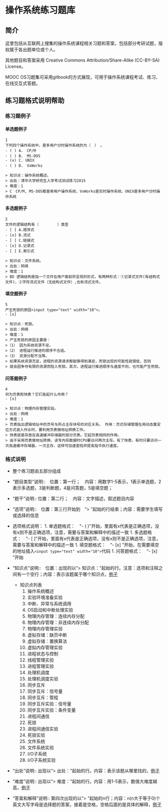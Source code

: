 # 操作系统练习题库

## 简介
这里包括从互联网上搜集的操作系统课程相关习题和答案，包括部分考研试题，版权属于各出题单位或个人。

其他题目和答案采用 Creative Commons Attribution/Share-Alike (CC-BY-SA) License。

MOOC OS习题集可采用gitbook的方式展现，可用于操作系统课程考试、练习、在线交互式答题。


## 练习题格式说明帮助
### 练习题例子
#### 单选题例子
```
1
下列四个操作系统中，是多用户分时操作系统的为（　） 。
- ( ) A.　CP/M 
- ( ) B.　MS-DOS 
- (x) C. UNIX 
- ( ) D.　VxWorks

> 知识点：操作系统概述。
> 出处：清华大学研究生入学考试测试练习2015
> 难度：1
> C　CP/M, MS-DOS都是单用户操作系统，VxWorks是实时操作系统，UNIX是多用户分时操作系统
```
#### 多选题例子
```
2
文件的逻辑结构有（　　　　　）类型
- [ ] A.顺序式 
- [x] B.流式 
- [ ] C.链接式 
- [x] D.记录式 
- [ ] E.索引式

> 知识点：文件系统。
> 出处：网络
> 难度：1
> BD 逻辑结构是指一个文件在用户面前所呈现的形式，有两种形式：①记录式文件(有结构式文件)，②字符流式文件（无结构式文件）,也称流式文件。
```
#### 填空题例子
```
5
产生死锁的原因<input type="text" width="10">。
- [x]  

> 知识点：死锁。
> 出处：网络
> 难度：1
> 产生死锁的原因主要是：
>（1） 因为系统资源不足。
>（2） 进程运行推进的顺序不合适。
>（3） 资源分配不当等。
> 如果系统资源充足，进程的资源请求都能够得到满足，死锁出现的可能性就很低，否则
> 就会因争夺有限的资源而陷入死锁。其次，进程运行推进顺序与速度不同，也可能产生死锁。
```
#### 问答题例子
```
4
何为页表和快表？它们各起什么作用？
- [x]  

> 知识点：物理内存管理实验。
> 出处：网络
> 难度：1
> 页表指出逻辑地址中的页号与所占主存块号的对应关系。 作用：页式存储管理在用动态重定位方式装入作业时，要利用页表做地址转换工作。
> 快表就是存放在高速缓冲存储器的部分页表。它起页表相同的作用。
> 由于采用页表做地址转换，读写内存数据时CPU要访问两次主存。有了快表，有时只要访问一次高速缓冲存储器，一次主存，这样可加速查找并提高指令执行速度。
```

### 格式说明
 * 整个练习题由五部分组成
 * “题目类型”说明::　位置：第一行；　内容：用数字1-5表示，1表示单选题，2表示多选题，3是判断题，4是问答题，5是填空题；
 * “题干”说明:: 位置：第二行；　内容：文字描述，叙述题目内容
 *  “选项”说明::　位置：第三行开始到　“> ”起始的行结束；内容：需要学生填写或选择的信息
   *  选项格式说明：
     1. 单选题格式：　"- ( )"开始，里面有x代表是正确选项，没有x则不是正确选项，注意，需要与答案和解释中的描述一致
     1. 多选题格式：　"- [ ]"开始，里面有x代表是正确选项，没有x则不是正确选项，注意，需要与答案和解释中的描述一致
     1. 填空题格式：　“- [x]  ”开始，在需要填空的地址插入`<input type="text" width="10">`代码
     1. 问答题格式：　“- [x]  ”开始

   * “知识点”说明::　位置：出现的以“> 知识点：”起始的行。注意：选项和注释之间有一个空行；内容：表示该题属于哪个知识点，[例子](https://github.com/chyyuu/os_course_exercise_library/edit/master/1/1.md)
     * 知识点列表
         1. 操作系统概述
         1. 实验环境准备实验
         1. 中断、异常与系统调用
         1. OS启动和中断处理实验
         1. 物理内存管理：连续内存分配
         1. 物理内存管理：非连续内存分配
         1. 物理内存管理实验
         1. 虚拟存储：缺页中断
         1. 虚拟存储：置换算法
         1. 虚拟内存管理实验
         1. 进程状态与控制
         1. 线程管理实验
         1. 进程管理实验
         1. 处理机调度
         1. 处理机调度实验
         1. 同步互斥
         1. 同步互斥：信号量
         1. 同步互斥：管程
         1. 同步互斥实验：信号量
         1. 同步互斥实验：条件变量
         1. 进程间通信
         1. 死锁
         1. 进程间通信实验
         1. 死锁实验
         1. 文件系统
         1. 文件系统实验
         1. I/O子系统
         1. I/O子系统实验
       
   * “出处”说明:: 出现以“> 出处：”起始的行。内容：表示该题从哪里找的，[例子](https://github.com/chyyuu/os_course_exercise_library/edit/master/1/1.md)
   * “难度”说明:: 出现以“> 难度：”起始的行。内容：用1-5表示，数值大难度越高，[例子](https://github.com/chyyuu/os_course_exercise_library/edit/master/1/1.md)
   * “答案和解释”说明:: 第四次出现的以“> ”起始的n行；内容：n(n大于等于0)个英文大写字母是选择题的答案，接着是空格，空格后面的是具体的解释，[例子](https://github.com/chyyuu/os_course_exercise_library/edit/master/1/1.md)




